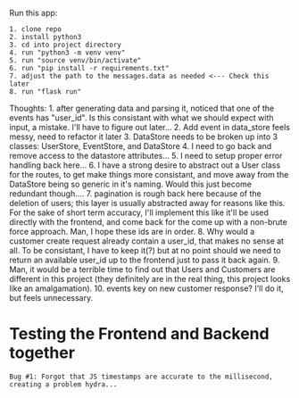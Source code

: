 
Run this app:

    1. clone repo
    2. install python3
    3. cd into project directory
    4. run "python3 -m venv venv"
    5. run "source venv/bin/activate"
    6. run "pip install -r requirements.txt"
    7. adjust the path to the messages.data as needed <--- Check this later
    8. run "flask run"

Thoughts:
    1. after generating data and parsing it, noticed that one of the events has "user_id". 
    Is this consistant with what we should expect with input, a mistake. I'll have to figure out later...
    2. Add event in data_store feels messy, need to refactor it later
    3. DataStore needs to be broken up into 3 classes: UserStore, EventStore, and DataStore
    4. I need to go back and remove access to the datastore attributes...
    5. I need to setup proper error handling back here...
    6. I have a strong desire to abstract out a User class for the routes, to get make things more consistant, and move away from the DataStore being so generic in it's naming. Would this just become redundant though....
    7. pagination is rough back here because of the deletion of users; this layer is usually abstracted away for reasons like this. For the sake of short term accuracy, I'll implement this like it'll be used directly with the frontend, and come back for the come up with a non-brute force approach. Man, I hope these ids are in order.
    8. Why would a customer create request already contain a user_id, that makes no sense at all. To be consistant, I have to keep it(?) but at no point should we need to return an available user_id up to the frontend just to pass it back again. 
    9. Man, it would be a terrible time to find out that Users and Customers are different in this project (they definitely are in the real thing, this project looks like an amalgamation).
    10. events key on new customer response? I'll do it, but feels unnecessary.

# Testing the Frontend and Backend together
    Bug #1: Forgot that JS timestamps are accurate to the millisecond, creating a problem hydra... 